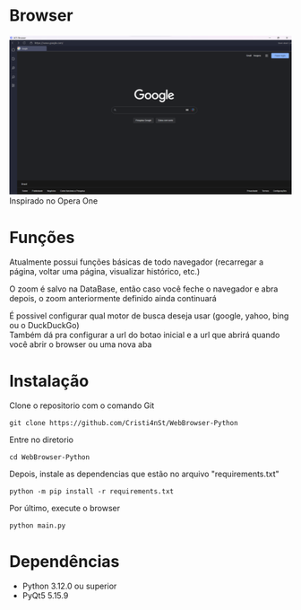 # Browser
![browse-screenshot](https://github.com/Cristi4nSt/WebBrowser-Python/blob/main/assets/browser/browserImage.png?raw=true)
Inspirado no Opera One

# Funções
Atualmente possui funções básicas de todo navegador (recarregar a página, voltar uma página, visualizar histórico, etc.)

O zoom é salvo na DataBase, então caso você feche o navegador e abra depois, o zoom anteriormente definido ainda continuará

É possivel configurar qual motor de busca deseja usar (google, yahoo, bing ou o DuckDuckGo)
<br>
Também dá pra configurar a url do botao inicial e a url que abrirá quando você abrir o browser ou uma nova aba

# Instalação
Clone o repositorio com o comando Git
```
git clone https://github.com/Cristi4nSt/WebBrowser-Python
```

Entre no diretorio
```
cd WebBrowser-Python
```

Depois, instale as dependencias que estão no arquivo "requirements.txt"
```
python -m pip install -r requirements.txt
```

Por último, execute o browser
```
python main.py
```

# Dependências
- Python 3.12.0 ou superior
- PyQt5 5.15.9
